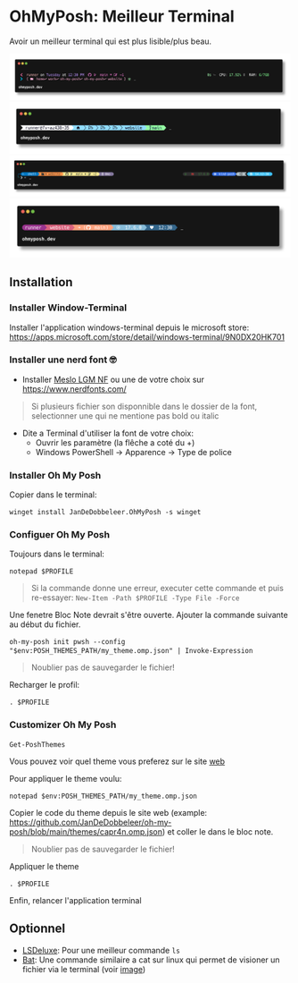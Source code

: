 # OhMyPosh: Meilleur Terminal
Avoir un meilleur terminal qui est plus lisible/plus beau.

![1_shell](../assets/1_shell.png)
![agnoster](../assets/agnoster.png)
![atomic](../assets/atomic.png)
![M365Princess](../assets/M365Princess.png)


## Installation

### Installer Window-Terminal
Installer l'application windows-terminal depuis le microsoft store: https://apps.microsoft.com/store/detail/windows-terminal/9N0DX20HK701

### Installer une nerd font 🤓
- Installer  [Meslo LGM NF](https://github.com/ryanoasis/nerd-fonts/releases/download/v2.1.0/Meslo.zip)
ou une de votre choix sur https://www.nerdfonts.com/ 
> Si plusieurs fichier son disponnible dans le dossier de la font, selectionner une qui ne mentione pas bold ou italic
- Dite a Terminal d'utiliser la font de votre choix:
    - Ouvrir les paramètre (la flêche a coté du +)
    - Windows PowerShell -> Apparence -> Type de police

### Installer Oh My Posh
Copier dans le terminal:
```
winget install JanDeDobbeleer.OhMyPosh -s winget
```

### Configuer Oh My Posh
Toujours dans le terminal:
```
notepad $PROFILE
```

> Si la commande donne une erreur, executer cette commande et puis re-essayer: `New-Item -Path $PROFILE -Type File -Force`

Une fenetre Bloc Note devrait s'être ouverte. Ajouter la commande suivante au début du fichier.

```
oh-my-posh init pwsh --config "$env:POSH_THEMES_PATH/my_theme.omp.json" | Invoke-Expression
```
> Noublier pas de sauvegarder le fichier!

Recharger le profil:

```
. $PROFILE
```

### Customizer Oh My Posh

```
Get-PoshThemes
```

Vous pouvez voir quel theme vous preferez sur le site [web](https://ohmyposh.dev/docs/themes)

Pour appliquer le theme voulu:

```
notepad $env:POSH_THEMES_PATH/my_theme.omp.json
```

Copier le code du theme depuis le site web (example: https://github.com/JanDeDobbeleer/oh-my-posh/blob/main/themes/capr4n.omp.json) et coller le dans le bloc note.
> Noublier pas de sauvegarder le fichier!

Appliquer le theme
```
. $PROFILE
```
Enfin, relancer l'application terminal


## Optionnel

- [LSDeluxe](./LSDeluxe.md): Pour une meilleur commande `ls` 
- [Bat](./bat.md): Une commande similaire a cat sur linux qui permet de visioner un fichier via le terminal (voir [image](../assets/bat_example.png))
